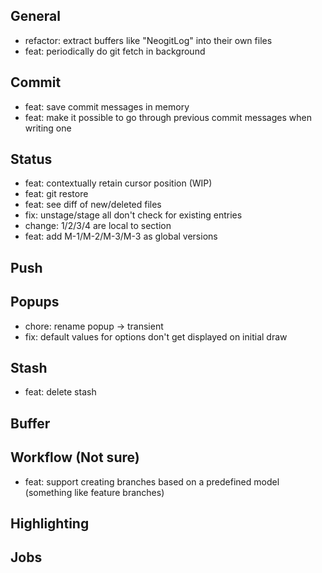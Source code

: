 ## General

* refactor: extract buffers like "NeogitLog" into their own files
* feat: periodically do git fetch in background

## Commit

* feat: save commit messages in memory
* feat: make it possible to go through previous commit messages when writing one

## Status

* feat: contextually retain cursor position (WIP)
* feat: git restore
* feat: see diff of new/deleted files
* fix: unstage/stage all don't check for existing entries
* change: 1/2/3/4 are local to section
* feat: add M-1/M-2/M-3/M-3 as global versions

## Push

## Popups

* chore: rename popup -> transient
* fix: default values for options don't get displayed on initial draw

## Stash

* feat: delete stash

## Buffer

## Workflow (Not sure)

* feat: support creating branches based on a predefined model (something like feature branches)

## Highlighting

## Jobs
